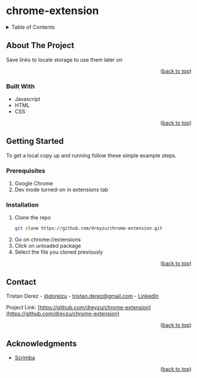 
<div id="top"></div>

# chrome-extension

<!-- TABLE OF CONTENTS -->
<details>
  <summary>Table of Contents</summary>
  <ol>
    <li>
      <a href="#about-the-project">About The Project</a>
      <ul>
        <li><a href="#built-with">Built With</a></li>
      </ul>
    </li>
    <li>
      <a href="#getting-started">Getting Started</a>
      <ul>
        <li><a href="#prerequisites">Prerequisites</a></li>
        <li><a href="#installation">Installation</a></li>
      </ul>
    </li>
    <li><a href="#contact">Contact</a></li>
    <li><a href="#acknowledgments">Acknowledgments</a></li>
  </ol>
</details>

<!-- ABOUT THE PROJECT -->
## About The Project

Save links to locale storage to use them later on

<p align="right">(<a href="#top">back to top</a>)</p>

### Built With

* Javascript
* HTML
* CSS

<p align="right">(<a href="#top">back to top</a>)</p>

<!-- GETTING STARTED -->
## Getting Started

To get a local copy up and running follow these simple example steps.

### Prerequisites

1. Google Chrome
2. Dev mode turned-on in extensions tab

### Installation

1. Clone the repo
   ```sh
   git clone https://github.com/dreyzu/chrome-extension.git
   ```
2. Go on chrome://extensions 
3. Click on unloaded package
4. Select the file you cloned previously

<p align="right">(<a href="#top">back to top</a>)</p>

<!-- CONTACT -->
## Contact

Tristan Derez - [@doreizu](https://twitter.com/doreizu) - tristan.derez@gmail.com - [LinkedIn](https://www.linkedin.com/in/tristan-derez/)

Project Link: [https://github.com/dreyzu/chrome-extension](https://github.com/dreyzu/chrome-extension)

<p align="right">(<a href="#top">back to top</a>)</p>

<!-- ACKNOWLEDGMENTS -->
## Acknowledgments

* [Scrimba](https://scrimba.com/playlist/pPD7Kt4)

<p align="right">(<a href="#top">back to top</a>)</p>
